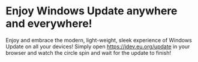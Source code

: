 # Enjoy Windows Update anywhere and everywhere!
Enjoy and embrace the modern, light-weight, sleek experience of Windows Update on all your devices! Simply open https://jdev.eu.org/update in your browser and watch the circle spin and wait for the update to finish!
